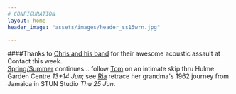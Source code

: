 ```yaml
---
# CONFIGURATION
layout: home
header_image: "assets/images/header_ss15wrn.jpg"

---
```

####Thanks to [Chris and his band](/current/2015-springsummer/bailey) for their awesome acoustic assault at Contact this week.<br>[Spring/Summer](/current/2015-springsummer) continues… follow [Tom](/current/2015-springsummer/marshman) on an intimate skip thru Hulme Garden Centre *13+14 Jun*; see [Ria](/current/2015-springsummer/hartley) retrace her grandma's 1962 journey from Jamaica in STUN Studio *Thu 25 Jun*.
